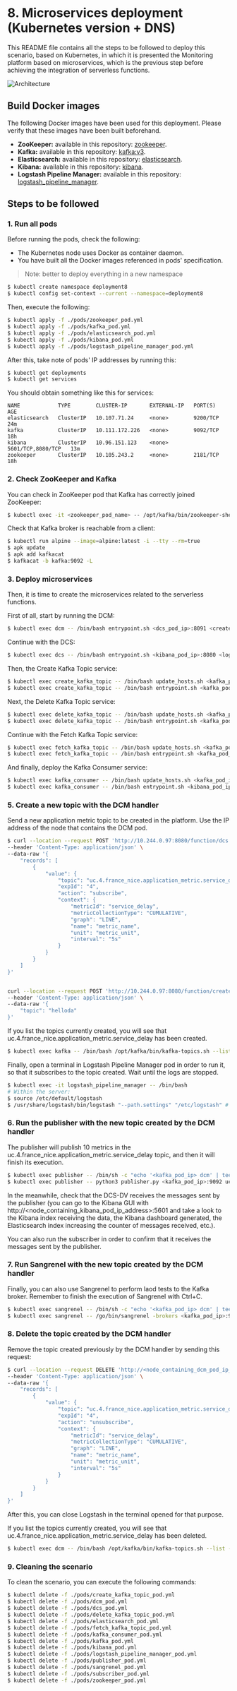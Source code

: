 # 8. Microservices deployment (Kubernetes version + DNS)

This README file contains all the steps to be followed to deploy this scenario, based on Kubernetes, in which it is presented the Monitoring platform based on microservices, which is the previous step before achieving the integration of serverless functions.

![Architecture](img/monitoring_architecture_8.png)

## Build Docker images

The following Docker images have been used for this deployment. Please verify that these images have been built beforehand.

* **ZooKeeper:** available in this repository: [zookeeper](../../docker_images/microservices_scenario/zookeeper).
* **Kafka:** available in this repository: [kafka:v3](../../docker_images/microservices_scenario/kafka/v3).
* **Elasticsearch:** available in this repository: [elasticsearch](../../docker_images/microservices_scenario/elasticsearch/v3).
* **Kibana:** available in this repository: [kibana](../../docker_images/microservices_scenario/kibana).
* **Logstash Pipeline Manager:** available in this repository: [logstash_pipeline_manager](../../docker_images/microservices_scenario/logstash_pipeline_manager/v3).

## Steps to be followed

### 1. Run all pods

Before running the pods, check the following:

* The Kubernetes node uses Docker as container daemon.
* You have built all the Docker images referenced in pods' specification.

> Note: better to deploy everything in a new namespace

```sh
$ kubectl create namespace deployment8
$ kubectl config set-context --current --namespace=deployment8
```

Then, execute the following:

```sh
$ kubectl apply -f ./pods/zookeeper_pod.yml
$ kubectl apply -f ./pods/kafka_pod.yml
$ kubectl apply -f ./pods/elasticsearch_pod.yml
$ kubectl apply -f ./pods/kibana_pod.yml
$ kubectl apply -f ./pods/logstash_pipeline_manager_pod.yml
```

After this, take note of pods' IP addresses by running this:

```sh
$ kubectl get deployments
$ kubectl get services
```

You should obtain something like this for services:

```
NAME            TYPE        CLUSTER-IP       EXTERNAL-IP   PORT(S)             AGE
elasticsearch   ClusterIP   10.107.71.24     <none>        9200/TCP            24m
kafka           ClusterIP   10.111.172.226   <none>        9092/TCP            18h
kibana          ClusterIP   10.96.151.123    <none>        5601/TCP,8080/TCP   13m
zookeeper       ClusterIP   10.105.243.2     <none>        2181/TCP            18h
```

### 2. Check ZooKeeper and Kafka

You can check in ZooKeeper pod that Kafka has correctly joined ZooKeeper:

```sh
$ kubectl exec -it <zookeeper_pod_name> -- /opt/kafka/bin/zookeeper-shell.sh <zookeeper_pod_ip>:2181 ls /brokers/ids
```

Check that Kafka broker is reachable from a client:

```sh
$ kubectl run alpine --image=alpine:latest -i --tty --rm=true
$ apk update
$ apk add kafkacat
$ kafkacat -b kafka:9092 -L
```

### 3. Deploy microservices

Then, it is time to create the microservices related to the serverless functions.

First of all, start by running the DCM:

```sh
$ kubectl exec dcm -- /bin/bash entrypoint.sh <dcs_pod_ip>:8091 <create_kafka_topic_pod_ip>:8190 <delete_kafka_topic_pod_ip>:8290 <fetch_kafka_topic_pod_ip>:8390 &
```

Continue with the DCS:

```sh
$ kubectl exec dcs -- /bin/bash entrypoint.sh <kibana_pod_ip>:8080 <logstash_pipeline_manager_pod_ip>:8191 <kafka_consumer_pod_ip>:8291 <elasticsearch_pod_ip>:9200 &
```

Then, the Create Kafka Topic service:

```sh
$ kubectl exec create_kafka_topic -- /bin/bash update_hosts.sh <kafka_pod_ip> dcm
$ kubectl exec create_kafka_topic -- /bin/bash entrypoint.sh <kafka_pod_ip>:9092 &
```

Next, the Delete Kafka Topic service:

```sh
$ kubectl exec delete_kafka_topic -- /bin/bash update_hosts.sh <kafka_pod_ip> dcm
$ kubectl exec delete_kafka_topic -- /bin/bash entrypoint.sh <kafka_pod_ip>:9092 &
```

Continue with the Fetch Kafka Topic service:

```sh
$ kubectl exec fetch_kafka_topic -- /bin/bash update_hosts.sh <kafka_pod_ip> dcm
$ kubectl exec fetch_kafka_topic -- /bin/bash entrypoint.sh <kafka_pod_ip>:9092 &
```

And finally, deploy the Kafka Consumer service:

```sh
$ kubectl exec kafka_consumer -- /bin/bash update_hosts.sh <kafka_pod_ip> dcm
$ kubectl exec kafka_consumer -- /bin/bash entrypoint.sh <kibana_pod_ip>:8080 <kafka_pod_ip>:9092 &
```

### 5. Create a new topic with the DCM handler

Send a new application metric topic to be created in the platform. Use the IP address of the node that contains the DCM pod.

```sh
$ curl --location --request POST 'http://10.244.0.97:8080/function/dcs.openfaas-fn' \
--header 'Content-Type: application/json' \
--data-raw '{
    "records": [
        {
            "value": {
                "topic": "uc.4.france_nice.application_metric.service_delay",
                "expId": "4",
                "action": "subscribe",
                "context": {
                    "metricId": "service_delay",
                    "metricCollectionType": "CUMULATIVE",
                    "graph": "LINE",
                    "name": "metric_name",
                    "unit": "metric_unit",
                    "interval": "5s"
                }
            }
        }
    ]
}'


curl --location --request POST 'http://10.244.0.97:8080/function/create-kafka' \
--header 'Content-Type: application/json' \
--data-raw '{
    "topic": "helloda"
}'

```

If you list the topics currently created, you will see that uc.4.france_nice.application_metric.service_delay has been created.

```sh
$ kubectl exec kafka -- /bin/bash /opt/kafka/bin/kafka-topics.sh --list --zookeeper <zookeeper_pod_ip>:2181
```

Finally, open a terminal in Logstash Pipeline Manager pod in order to run it, so that it subscribes to the topic created. Wait until the logs are stopped.

```sh
$ kubectl exec -it logstash_pipeline_manager -- /bin/bash 
# Within the server:
$ source /etc/default/logstash
$ /usr/share/logstash/bin/logstash "--path.settings" "/etc/logstash" # terminal will be blocked then
```

### 6. Run the publisher with the new topic created by the DCM handler

The publisher will publish 10 metrics in the uc.4.france_nice.application_metric.service_delay topic, and then it will finish its execution.

```sh
$ kubectl exec publisher -- /bin/sh -c "echo '<kafka_pod_ip> dcm' | tee -a /etc/hosts > /dev/null"
$ kubectl exec publisher -- python3 publisher.py <kafka_pod_ip>:9092 uc.4.france_nice.application_metric.service_delay 10
```

In the meanwhile, check that the DCS-DV receives the messages sent by the publisher (you can go to the Kibana GUI with http://<node_containing_kibana_pod_ip_address>:5601 and take a look to the Kibana index receiving the data, the Kibana dashboard generated, the Elasticsearch index increasing the counter of messages received, etc.).

You can also run the subscriber in order to confirm that it receives the messages sent by the publisher.

### 7. Run Sangrenel with the new topic created by the DCM handler

Finally, you can also use Sangrenel to perform laod tests to the Kafka broker. Remember to finish the execution of Sangrenel with Ctrl+C.

```sh
$ kubectl exec sangrenel -- /bin/sh -c "echo '<kafka_pod_ip> dcm' | tee -a /etc/hosts > /dev/null"
$ kubectl exec sangrenel -- /go/bin/sangrenel -brokers <kafka_pod_ip>:9092 -interval 1 -message-batch-size 1 -message-size 100 -produce-rate 1000 -topic uc.4.france_nice.application_metric.service_delay -writers-per-worker 1 # Stop with Ctrl+C.
```

### 8. Delete the topic created by the DCM handler

Remove the topic created previously by the DCM handler by sending this request:

```sh
$ curl --location --request DELETE 'http://<node_containing_dcm_pod_ip_address>:8090/dcm/unsubscribe' \
--header 'Content-Type: application/json' \
--data-raw '{
    "records": [
        {
            "value": {
                "topic": "uc.4.france_nice.application_metric.service_delay",
                "expId": "4",
                "action": "unsubscribe",
                "context": {
                    "metricId": "service_delay",
                    "metricCollectionType": "CUMULATIVE",
                    "graph": "LINE",
                    "name": "metric_name",
                    "unit": "metric_unit",
                    "interval": "5s"
                }
            }
        }
    ]
}'
```

After this, you can close Logstash in the terminal opened for that purpose.

If you list the topics currently created, you will see that uc.4.france_nice.application_metric.service_delay has been deleted.

```sh
$ kubectl exec dcm -- /bin/bash /opt/kafka/bin/kafka-topics.sh --list --zookeeper <zookeeper_pod_ip>:2181
```

### 9. Cleaning the scenario

To clean the scenario, you can execute the following commands:

```sh
$ kubectl delete -f ./pods/create_kafka_topic_pod.yml
$ kubectl delete -f ./pods/dcm_pod.yml
$ kubectl delete -f ./pods/dcs_pod.yml
$ kubectl delete -f ./pods/delete_kafka_topic_pod.yml
$ kubectl delete -f ./pods/elasticsearch_pod.yml
$ kubectl delete -f ./pods/fetch_kafka_topic_pod.yml
$ kubectl delete -f ./pods/kafka_consumer_pod.yml
$ kubectl delete -f ./pods/kafka_pod.yml
$ kubectl delete -f ./pods/kibana_pod.yml
$ kubectl delete -f ./pods/logstash_pipeline_manager_pod.yml
$ kubectl delete -f ./pods/publisher_pod.yml
$ kubectl delete -f ./pods/sangrenel_pod.yml
$ kubectl delete -f ./pods/subscriber_pod.yml
$ kubectl delete -f ./pods/zookeeper_pod.yml
```
